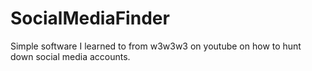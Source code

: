 # SocialMediaFinder
Simple software I learned to from w3w3w3 on youtube on how to hunt down social media accounts. 
